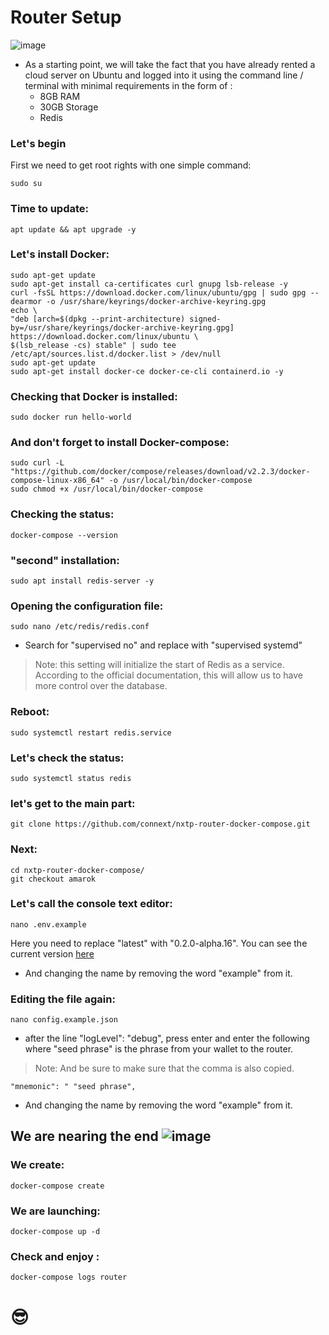 # Router Setup

  ![image](https://user-images.githubusercontent.com/105949403/169671637-a7c82bc5-3595-49d6-92d1-4468aa3ec420.png)



   - As a starting point, we will take the fact that you have already rented a cloud server on Ubuntu and logged into it using the command line / terminal with minimal requirements in the form of :
      - 8GB RAM
      - 30GB Storage
      - Redis
### Let's begin

First we need to get root rights with one simple command:
  
    sudo su
    

### Time to update:
   
    apt update && apt upgrade -y
 
### Let's install Docker:
     
    sudo apt-get update
    sudo apt-get install ca-certificates curl gnupg lsb-release -y
    curl -fsSL https://download.docker.com/linux/ubuntu/gpg | sudo gpg --dearmor -o /usr/share/keyrings/docker-archive-keyring.gpg
    echo \
    "deb [arch=$(dpkg --print-architecture) signed-by=/usr/share/keyrings/docker-archive-keyring.gpg] https://download.docker.com/linux/ubuntu \
    $(lsb_release -cs) stable" | sudo tee /etc/apt/sources.list.d/docker.list > /dev/null
    sudo apt-get update
    sudo apt-get install docker-ce docker-ce-cli containerd.io -y
### Checking that Docker is installed:

    sudo docker run hello-world
    
### And don't forget to install Docker-compose:
 
    sudo curl -L "https://github.com/docker/compose/releases/download/v2.2.3/docker-compose-linux-x86_64" -o /usr/local/bin/docker-compose
    sudo chmod +x /usr/local/bin/docker-compose
    
 ### Checking the status:
 
    docker-compose --version

### "second" installation:

    sudo apt install redis-server -y

### Opening the configuration file:
    
    sudo nano /etc/redis/redis.conf
   
   - Search for "supervised no" and replace with "supervised systemd"
 > Note: this setting will initialize the start of Redis as a service. According to the official documentation, this will allow us to have more control over the    database.
 
### Reboot:

    sudo systemctl restart redis.service
     
### Let's check the status:
     
    sudo systemctl status redis
 
### let's get to the main part:
    
    git clone https://github.com/connext/nxtp-router-docker-compose.git
    
### Next:
    cd nxtp-router-docker-compose/
    git checkout amarok
    
### Let's call the console text editor:

    nano .env.example
 
 Here you need to replace "latest" with "0.2.0-alpha.16". You can see the current version [here](https://github.com/connext/nxtp/releases "https://github.com/connext/nxtp/releases")
   - And changing the name by removing the word "example" from it.

### Editing the file again:

    nano config.example.json


-   after the line "logLevel": "debug", press enter and enter the following  where "seed phrase" is the phrase from your wallet to the router. 
> Note:  And be sure to make sure that the comma is also copied.
 
    "mnemonic": " "seed phrase",
    
  - And changing the name by removing the word "example" from it.

## We are nearing the end ![image](https://user-images.githubusercontent.com/105949403/169635164-70fc9d5e-44c9-4bb5-8d06-af2a0c6b4a5a.png)

### We create:

    docker-compose create
    
### We are launching:
    docker-compose up -d
    
###  Check and enjoy	:

    docker-compose logs router
       
    
# :sunglasses:


